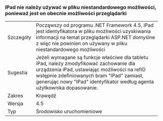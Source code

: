 ### <a name="ipad-should-not-be-used-in-custom-capabilities-file-because-it-is-now-a-browser-capability"></a>IPad nie należy używać w pliku niestandardowego możliwości, ponieważ jest on obecnie możliwości przeglądarki

|   |   |
|---|---|
|Szczegóły|Począwszy od programu .NET Framework 4.5, iPad jest identyfikatora w pliku możliwości uzyskiwania informacji na temat przeglądarki ASP.NET domyślne z więc nie powinien on używany w pliku niestandardowego możliwości|
|Sugestia|Jeżeli wymagane są funkcje właściwe dla tabletu iPad, należy zmodyfikować zachowanie dla urządzenia iPad, ustawiając możliwości na refID wstępnie zdefiniowanych bram &quot;IPad&quot; zamiast, generując nowy &quot;IPad&quot; identyfikator według agenta użytkownika dopasowanie.|
|Zakres|Krawędź|
|Wersja|4.5|
|Typ|Środowisko uruchomieniowe|

